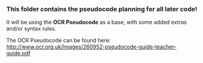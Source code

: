 ### This folder contains the pseudocode planning for all later code!

It will be using the **OCR Pseudocode** as a base, with some added extras and/or syntax rules.

The OCR Pseudocode can be found here: http://www.ocr.org.uk/Images/260952-pseudocode-guide-teacher-guide.pdf

